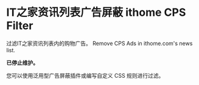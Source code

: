 # IT之家资讯列表广告屏蔽 ithome CPS Filter

过滤IT之家资讯列表内的购物广告。 Remove CPS Ads in ithome.com's news list.

**已停止维护。**

您可以使用泛用型广告屏蔽插件或编写自定义 CSS 规则进行过滤。
